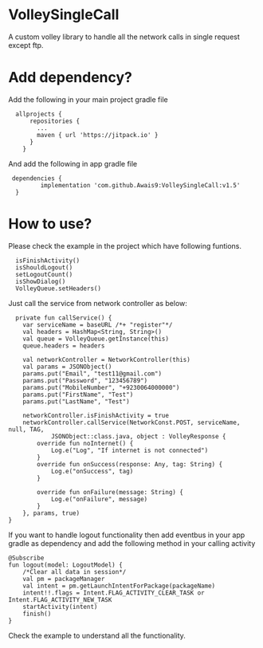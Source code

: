 # VolleySingleCall
A custom volley library to handle all the network calls in single request except ftp.

# Add dependency?

Add the following in your main project gradle file
      
      allprojects {
          repositories {
            ...
            maven { url 'https://jitpack.io' }
          }
        }
        
And add the following in app gradle file

     dependencies {
             implementation 'com.github.Awais9:VolleySingleCall:v1.5'
      }

# How to use?
Please check the example in the project which have following funtions.

      isFinishActivity()
      isShouldLogout()
      setLogoutCount()
      isShowDialog()
      VolleyQueue.setHeaders()
      
Just call the service from network controller as below:

      private fun callService() {
        var serviceName = baseURL /*+ "register"*/
        val headers = HashMap<String, String>()
        val queue = VolleyQueue.getInstance(this)
        queue.headers = headers

        val networkController = NetworkController(this)
        val params = JSONObject()
        params.put("Email", "test11@gmail.com")
        params.put("Password", "123456789")
        params.put("MobileNumber", "+9230064000000")
        params.put("FirstName", "Test")
        params.put("LastName", "Test")

        networkController.isFinishActivity = true
        networkController.callService(NetworkConst.POST, serviceName, null, TAG,
                JSONObject::class.java, object : VolleyResponse {
            override fun noInternet() {
                Log.e("Log", "If internet is not connected")
            }
            override fun onSuccess(response: Any, tag: String) {
                Log.e("onSuccess", tag)
            }

            override fun onFailure(message: String) {
                Log.e("onFailure", message)
            }
        }, params, true)
    }
    
If you want to handle logout functionality then add eventbus in your app gradle as dependency and add the following method in your calling activity 

    @Subscribe
    fun logout(model: LogoutModel) {
        /*Clear all data in session*/
        val pm = packageManager
        val intent = pm.getLaunchIntentForPackage(packageName)
        intent!!.flags = Intent.FLAG_ACTIVITY_CLEAR_TASK or Intent.FLAG_ACTIVITY_NEW_TASK
        startActivity(intent)
        finish()
    }

Check the example to understand all the functionality.


